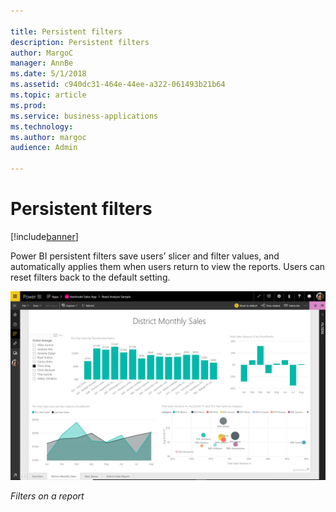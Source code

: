 ```yaml
---

title: Persistent filters
description: Persistent filters
author: MargoC
manager: AnnBe
ms.date: 5/1/2018
ms.assetid: c940dc31-464e-44ee-a322-061493b21b64
ms.topic: article
ms.prod: 
ms.service: business-applications
ms.technology: 
ms.author: margoc
audience: Admin

---
```

#  Persistent filters




[!include[banner](../../../includes/banner.md)]

Power BI persistent filters save users’ slicer and filter values, and
automatically applies them when users return to view the reports. Users can
reset filters back to the default setting.

![A screenshot showing filters on a report](media/persistent-filters-1.png "A screenshot showing filters on a report")

*Filters on a report*


